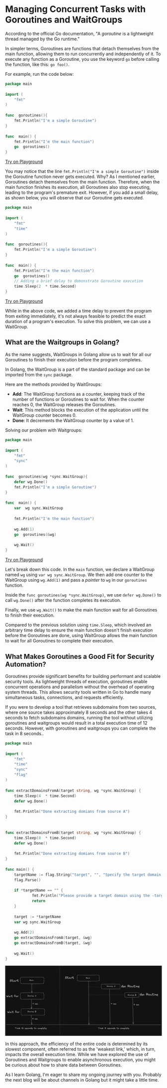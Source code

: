 # Managing Concurrent Tasks with Goroutines and WaitGroups

According to the official Go documentation, "A _goroutine_ is a lightweight thread managed by the Go runtime."

In simpler terms, Goroutines are functions that detach themselves from the main function, allowing them to run concurrently and independently of it. To execute any function as a Goroutine, you use the keyword `go` before calling the function, like this: `go foo()`.

For example, run the code below:
```go
package main

import (
	"fmt"
)

func  goroutines(){
	fmt.Println("I'm a simple Goroutine")
}

func  main() {
	fmt.Println("I'm the main function")
	go  goroutines()
}
```
[Try on Playground](https://go.dev/play/p/xK6JNyli-AN)

You may notice that the line `fmt.Println("I'm a simple Goroutine")` inside the Goroutine function never gets executed. Why? As I mentioned earlier, Goroutines detach themselves from the main function. Therefore, when the main function finishes its execution, all Goroutines also stop executing, leading to the program's premature exit. However, if you add a small delay, as shown below, you will observe that our Goroutine gets executed.
```go
package main

import (
	"fmt"
	"time"
)

func  goroutines(){
	fmt.Println("I'm a simple Goroutine")
}

func  main() {
	fmt.Println("I'm the main function")
	go  goroutines()
	// Adding a brief delay to demonstrate Goroutine execution
	time.Sleep(2  * time.Second)
}
```
[Try on Playground](https://go.dev/play/p/_A9bS6gh-ee)

While in the above code, we added a time delay to prevent the program from exiting immediately, it's not always feasible to predict the exact duration of a program's execution. To solve this problem, we can use a WaitGroup.

## What are the Waitgroups in Golang?
As the name suggests, WaitGroups in Golang allow us to wait for all our Goroutines to finish their execution before the program completes.

In Golang, the WaitGroup is a part of the standard package and can be imported from the `sync` package. 

Here are the methods provided by WaitGroups:
- **Add**: The WaitGroup functions as a counter, keeping track of the number of functions or Goroutines to wait for. When the counter reaches 0, the WaitGroup releases the Goroutines.
- **Wait**: This method blocks the execution of the application until the WaitGroup counter becomes 0.
- **Done**: It decrements the WaitGroup counter by a value of 1.

Solving our problem with Waitgroups:
```go
package main

import (
	"fmt"
	"sync"
)

func  goroutines(wg *sync.WaitGroup){
	defer wg.Done()
	fmt.Println("I'm a simple Goroutine")
}

func  main() {
	var  wg sync.WaitGroup
	
	fmt.Println("I'm the main function")

	wg.Add(1)
	go  goroutines(&wg)

	wg.Wait()
}
```
[Try on Playground](https://go.dev/play/p/StdE1W4o6PP)

Let's break down this code. In the `main` function, we declare a WaitGroup named `wg` using `var wg sync.WaitGroup`. We then add one counter to the WaitGroup using `wg.Add(1)` and pass a _pointer_ to `wg` in our `goroutines` function.

Inside the `func goroutines(wg *sync.WaitGroup)`, we use `defer wg.Done()` to call `wg.Done()` after the function completes its execution.

Finally, we use `wg.Wait()` to make the main function wait for all Goroutines to finish their execution.

Compared to the previous solution using `time.Sleep`, which involved an arbitrary time delay to ensure the main function doesn't finish execution before the Goroutines are done, using WaitGroup allows the main function to wait for all Goroutines to complete their execution.

## What Makes Goroutines a Good Fit for Security Automation?
Goroutines provide significant benefits for building performant and scalable security tools. As lightweight threads of execution, goroutines enable concurrent operations and parallelism without the overhead of operating system threads. This allows security tools written in Go to handle many simultaneous tasks, connections, and requests efficiently.

If you were to develop a tool that retrieves subdomains from two sources, where one source takes approximately 8 seconds and the other takes 4 seconds to fetch subdomains domains, running the tool without utilizing goroutines and waitgroups would result in a total execution time of 12 seconds. However, with goroutines and waitgroups you can complete the task in 8 seconds..

```go
package main

import (
    "fmt"
	"time"
	"sync"
	"flag"
)

func extractDomainsFromA(target string, wg *sync.WaitGroup) {
	time.Sleep(4  * time.Second)
	defer wg.Done()

	fmt.Println("Done extracting domians from source A")
}


func extractDomainsFromB(target string, wg *sync.WaitGroup) {
	time.Sleep(8  * time.Second)
	defer wg.Done()
	
	fmt.Println("Done extracting domians from source B")
}

func main() {
    targetName := flag.String("target", "", "Specify the target domain (e.g., india.gov.in)")
	flag.Parse()

	if *targetName == "" {
			fmt.Println("Please provide a target domain using the -target flag.")
			return
	}

	target := *targetName
	var wg sync.WaitGroup

	wg.Add(2)
	go extractDomainsFromA(target, &wg)
    go extractDomainsFromB(target, &wg)

	wg.Wait()
}
```

![visualize-goroutine](/assets/images/goroutine_waitgroup/visualize-goroutine.png)

In this approach, the efficiency of the entire code is determined by its slowest component, often referred to as the 'weakest link,' which, in turn, impacts the overall execution time. While we have explored the use of Goroutines and Waitgroups to enable asynchronous execution, you might be curious about how to share data between Goroutines. 

As I learn Golang, I'm eager to share my ongoing journey with you. Probably the next blog will be about channels in Golang but it might take a little time.
